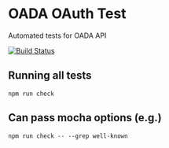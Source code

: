 # OADA OAuth Test
Automated tests for OADA API

[![Build Status](https://travis-ci.org/OADA/oada-compliance.svg?branch=authorization)](https://travis-ci.org/OADA/oada-compliance)

## Running all tests ##
    npm run check

## Can pass mocha options (e.g.) ##
    npm run check -- --grep well-known

